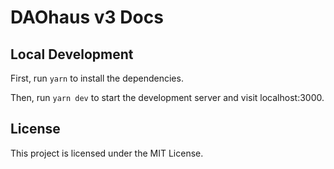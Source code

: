 # DAOhaus v3 Docs

## Local Development

First, run `yarn` to install the dependencies.

Then, run `yarn dev` to start the development server and visit localhost:3000.

## License

This project is licensed under the MIT License.
